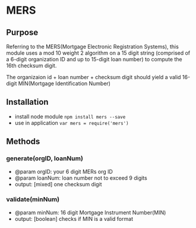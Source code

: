 # MERS

## Purpose
Referring to the MERS(Mortgage Electronic Registration Systems), this module uses a mod 10 weight 2 algorithm on a 15 digit string (comprised of a 6-digit organization ID and up to 15-digit loan number) to compute the 16th checksum digit.

The organizaion id + loan number + checksum digit should yield a valid 16-digit MIN(Mortgage Identification Number)

## Installation
* install node module `npm install mers --save`
* use in application `var mers = require('mers')`

## Methods

### generate(orgID, loanNum)
* @param orgID: your 6 digit MERs org ID
* @param loanNum: loan number not to exceed 9 digits
* output: [mixed] one checksum digit

### validate(minNum)
* @param minNum: 16 digit Mortgage Instrument Number(MIN)
* output: [boolean] checks if MIN is a valid format
